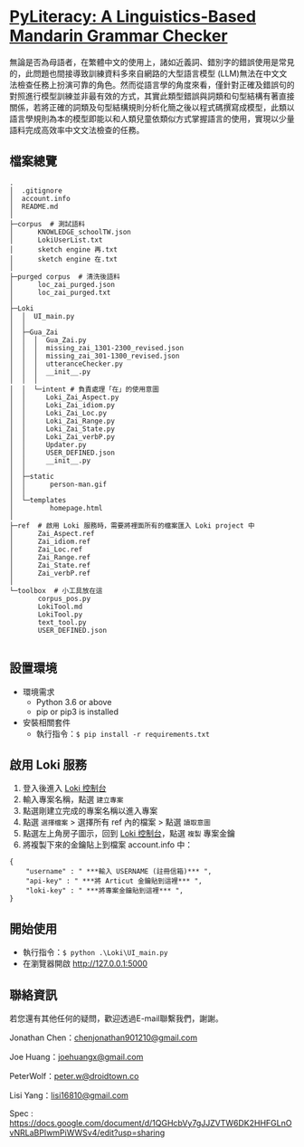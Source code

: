 # [PyLiteracy: A Linguistics-Based Mandarin Grammar Checker](https://github.com/Chenct-jonathan/pyLiteracy)

無論是否為母語者，在繁體中文的使用上，諸如近義詞、錯別字的錯誤使用是常見的，此問題也間接導致訓練資料多來自網路的大型語言模型 (LLM)無法在中文文法檢查任務上扮演可靠的角色。然而從語言學的角度來看，僅針對正確及錯誤句的對照進行模型訓練並非最有效的方式，其實此類型錯誤與詞類和句型結構有著直接關係，若將正確的詞類及句型結構規則分析化簡之後以程式碼撰寫成模型，此類以語言學規則為本的模型即能以和人類兒童依類似方式掌握語言的使用，實現以少量語料完成高效率中文文法檢查的任務。

檔案總覽
-------------
```
.
│  .gitignore
│  account.info
│  README.md
│
├─corpus  # 測試語料
│      KNOWLEDGE_schoolTW.json
│      LokiUserList.txt
│      sketch engine 再.txt
│      sketch engine 在.txt
│
├─purged corpus  # 清洗後語料
│      loc_zai_purged.json
│      loc_zai_purged.txt
│
├─Loki 
│  │  UI_main.py
│  │  
│  ├─Gua_Zai
│  │  │  Gua_Zai.py
│  │  │  missing_zai_1301-2300_revised.json
│  │  │  missing_zai_301-1300_revised.json
│  │  │  utteranceChecker.py
│  │  │  __init__.py
│  │  │
│  │  └─intent # 負責處理「在」的使用意圖
│  │     Loki_Zai_Aspect.py
│  │     Loki_Zai_idiom.py
│  │     Loki_Zai_Loc.py
│  │     Loki_Zai_Range.py
│  │     Loki_Zai_State.py
│  │     Loki_Zai_verbP.py
│  │     Updater.py
│  │     USER_DEFINED.json
│  │     __init__.py
│  │          
│  ├─static
│  │      person-man.gif
│  │
│  └─templates
│         homepage.html
│
├─ref  # 啟用 Loki 服務時，需要將裡面所有的檔案匯入 Loki project 中
│      Zai_Aspect.ref
│      Zai_idiom.ref
│      Zai_Loc.ref
│      Zai_Range.ref
│      Zai_State.ref
│      Zai_verbP.ref
│
└─toolbox  # 小工具放在這
       corpus_pos.py
       LokiTool.md
       LokiTool.py
       text_tool.py
       USER_DEFINED.json
     
```

設置環境
-------------
- 環境需求
    - Python 3.6 or above
    - pip or pip3 is installed
- 安裝相關套件
    - 執行指令：`$ pip install -r requirements.txt`

啟用 Loki 服務
-------------
1. 登入後進入 [Loki 控制台](https://api.droidtown.co/loki/)
2. 輸入專案名稱，點選 `建立專案`
3. 點選剛建立完成的專案名稱以進入專案
4. 點選 `選擇檔案` > 選擇所有 ref 內的檔案 > 點選 `讀取意圖`
5. 點選左上角房子圖示，回到 [Loki 控制台](https://api.droidtown.co/loki/)，點選 `複製` 專案金鑰
6. 將複製下來的金鑰貼上到檔案 account.info 中：
```
{
    "username" : " ***輸入 USERNAME (註冊信箱)*** ",
    "api-key" : " ***將 Articut 金鑰貼到這裡*** ",
    "loki-key" : " ***將專案金鑰貼到這裡*** ",
}
```

開始使用
-------------
- 執行指令：`$ python .\Loki\UI_main.py`
- 在瀏覽器開啟 http://127.0.0.1:5000


聯絡資訊
-------------
若您還有其他任何的疑問，歡迎透過E-mail聯繫我們，謝謝。 

Jonathan Chen：[chenjonathan901210@gmail.com](mailto:chenjonathan901210@gmail.com)

Joe Huang：[joehuangx@gmail.com](mailto:joehuangx@gmail.com)      

PeterWolf：[peter.w@droidtown.co](mailto:peter.w@droidtown.co)

Lisi Yang：[lisi16810@gmail.com](mailto:lisi16810@gmail.com)

Spec : https://docs.google.com/document/d/1QGHcbVy7gJJZVTW6DK2HHFGLnOvNRLaBPIwmPiWWSv4/edit?usp=sharing
